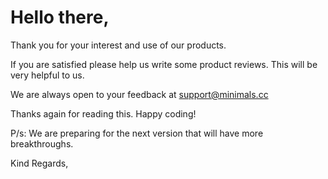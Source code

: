# Hello there,

Thank you for your interest and use of our products.

If you are satisfied please help us write some product reviews. This will be very helpful to us.

We are always open to your feedback at support@minimals.cc

Thanks again for reading this. Happy coding!

P/s: We are preparing for the next version that will have more breakthroughs.

Kind Regards,
